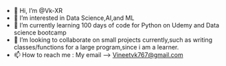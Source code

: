 - 👋 Hi, I’m @Vk-XR
- 👀 I’m interested in Data Science,AI,and ML 
- 🌱 I’m currently learning 100 days of code for Python on Udemy and Data science bootcamp
- 💞️ I’m looking to collaborate on small projects currently,such as writing classes/functions for a large program,since i am a learner.
- 📫 How to reach me : My email --> Vineetvk767@gmail.com

<!---
Vk-XR/Vk-XR is a ✨ special ✨ repository because its `README.md` (this file) appears on your GitHub profile.
You can click the Preview link to take a look at your changes.
--->
